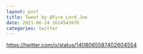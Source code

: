 ```yaml
--- 
layout: post 
title: Tweet by @Fire_Lord_Joe 
date: 2021-06-24 1624543976 
categories: twitter 
--- 
```

https://twitter.com/o/status/1408065587402604554